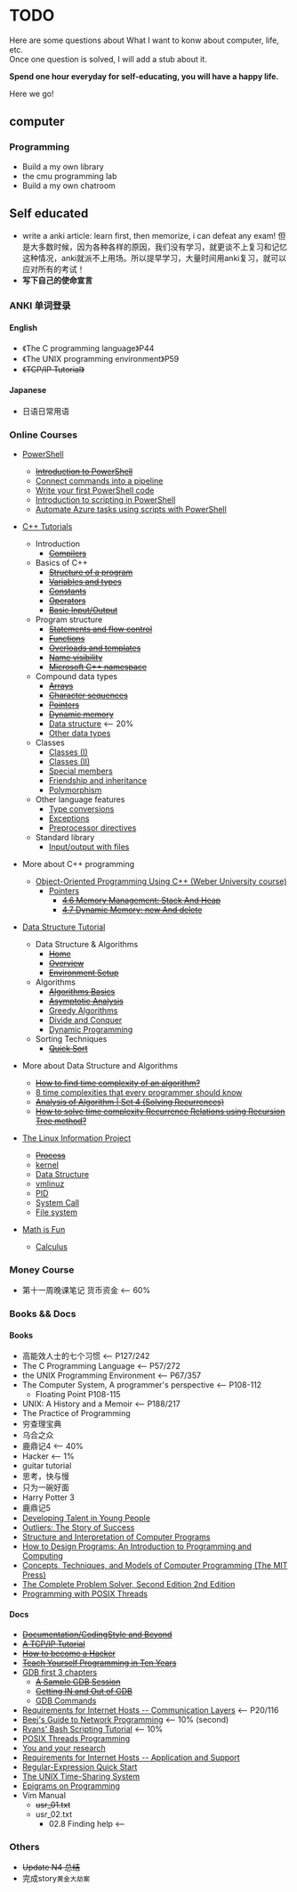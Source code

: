 # TODO

Here are some questions about What I want to konw about computer, life, etc.  
Once one question is solved, I will add a stub about it.  

**Spend one hour everyday for self-educating, you will have a happy life.**

Here we go!  

## computer

### Programming
- Build a my own library
- the cmu programming lab
- Build a my own chatroom


## Self educated
- write a anki article: learn first, then memorize, i can defeat any exam! 但是大多数时候，因为各种各样的原因，我们没有学习，就更谈不上复习和记忆
这种情况，anki就派不上用场。所以提早学习，大量时间用anki复习，就可以应对所有的考试！
- **写下自己的使命宣言**

### ANKI 单词登录
#### English
- 《The C programming language》P44
- 《The UNIX programming environment》P59
- ~~《TCP/IP Tutorial》~~

#### Japanese
- 日语日常用语

### Online Courses
- [PowerShell](https://docs.microsoft.com/en-us/learn/paths/powershell/)
    - ~~[Introduction to PowerShell](https://docs.microsoft.com/en-us/learn/modules/introduction-to-powershell/)~~
    - [Connect commands into a pipeline](https://docs.microsoft.com/en-us/learn/modules/connect-commands/)
    - [Write your first PowerShell code](https://docs.microsoft.com/en-us/learn/modules/powershell-write-first/)
    - [Introduction to scripting in PowerShell](https://docs.microsoft.com/en-us/learn/modules/script-with-powershell/)
    - [Automate Azure tasks using scripts with PowerShell](https://docs.microsoft.com/en-us/learn/modules/automate-azure-tasks-with-powershell/)

- [C++ Tutorials](https://www.cplusplus.com/doc/tutorial/)
    - Introduction
        - ~~[Compilers](https://www.cplusplus.com/doc/tutorial/introduction/)~~
    - Basics of C++
        - ~~[Structure of a program](https://www.cplusplus.com/doc/tutorial/program_structure/)~~
        - ~~[Variables and types](https://www.cplusplus.com/doc/tutorial/variables/)~~
        - ~~[Constants](https://www.cplusplus.com/doc/tutorial/constants/)~~
        - ~~[Operators](https://www.cplusplus.com/doc/tutorial/operators/)~~
        - ~~[Basic Input/Output](https://www.cplusplus.com/doc/tutorial/basic_io/)~~
    - Program structure
        - ~~[Statements and flow control](https://www.cplusplus.com/doc/tutorial/control/)~~
        - ~~[Functions](https://www.cplusplus.com/doc/tutorial/functions/)~~
        - ~~[Overloads and templates](https://www.cplusplus.com/doc/tutorial/functions2/)~~
        - ~~[Name visibility](https://www.cplusplus.com/doc/tutorial/namespaces/)~~
        - ~~[Microsoft C++ namespace](https://docs.microsoft.com/en-us/cpp/cpp/namespaces-cpp?view=msvc-160#:~:text=Namespaces%20%28C%2B%2B%29%201%20using%20directives.%20...%202%20Declaring,anonymous%20or%20unnamed%20namespaces.%20...%209%20See%20also)~~
    - Compound data types
        - ~~[Arrays](https://www.cplusplus.com/doc/tutorial/arrays/)~~
        - ~~[Character sequences](https://www.cplusplus.com/doc/tutorial/ntcs/)~~
        - ~~[Pointers](https://www.cplusplus.com/doc/tutorial/pointers/)~~
        - ~~[Dynamic memory](https://www.cplusplus.com/doc/tutorial/dynamic/)~~
        - [Data structure](https://www.cplusplus.com/doc/tutorial/structures/)  <-- 20%
        - [Other data types](https://www.cplusplus.com/doc/tutorial/other_data_types/)
    - Classes
        - [Classes (I)](https://www.cplusplus.com/doc/tutorial/classes/)
        - [Classes (II)](https://www.cplusplus.com/doc/tutorial/templates/)
        - [Special members](https://www.cplusplus.com/doc/tutorial/classes2/)
        - [Friendship and inheritance](https://www.cplusplus.com/doc/tutorial/inheritance/)
        - [Polymorphism](https://www.cplusplus.com/doc/tutorial/polymorphism/)
    - Other language features
        - [Type conversions](https://www.cplusplus.com/doc/tutorial/typecasting/)
        - [Exceptions](https://www.cplusplus.com/doc/tutorial/exceptions/)
        - [Preprocessor directives](https://www.cplusplus.com/doc/tutorial/preprocessor/)
    - Standard library
        - [Input/output with files](https://www.cplusplus.com/doc/tutorial/files/)


- More about C++ programming 
    - [Object-Oriented Programming Using C++ (Weber University course)](https://icarus.cs.weber.edu/~dab/cs1410/textbook/index.html)
        - [Pointers](https://icarus.cs.weber.edu/~dab/cs1410/textbook/pointers.html)
            - ~~[4.6 Memory Management: Stack And Heap](https://icarus.cs.weber.edu/~dab/cs1410/textbook/4.Pointers/memory.html)~~
            - ~~[4.7 Dynamic Memory: new And delete](https://icarus.cs.weber.edu/~dab/cs1410/textbook/4.Pointers/dynamic.html)~~


- [Data Structure Tutorial](https://www.tutorialspoint.com/data_structures_algorithms/index.htm)
    - Data Structure & Algorithms
        - ~~[Home](https://www.tutorialspoint.com/data_structures_algorithms/index.htm)~~
        - ~~[Overview](https://www.tutorialspoint.com/data_structures_algorithms/data_structure_overview.htm)~~
        - ~~[Environment Setup](https://www.tutorialspoint.com/data_structures_algorithms/data_structure_environment.htm)~~
    - Algorithms
        - ~~[Algorithms Basics](https://www.tutorialspoint.com/data_structures_algorithms/algorithms_basics.htm)~~
        - ~~[Asymptotic Analysis](https://www.tutorialspoint.com/data_structures_algorithms/asymptotic_analysis.htm)~~
        - [Greedy Algorithms](https://www.tutorialspoint.com/data_structures_algorithms/greedy_algorithms.htm)
        - [Divide and Conquer](https://www.tutorialspoint.com/data_structures_algorithms/divide_and_conquer.htm)
        - [Dynamic Programming](https://www.tutorialspoint.com/data_structures_algorithms/dynamic_programming.htm)
    - Sorting Techniques
        - ~~[Quick Sort](https://www.tutorialspoint.com/data_structures_algorithms/quick_sort_algorithm.htm)~~


- More about Data Structure and Algorithms
    - ~~[How to find time complexity of an algorithm?](https://adrianmejia.com/how-to-find-time-complexity-of-an-algorithm-code-big-o-notation/)~~
    - [8 time complexities that every programmer should know](https://adrianmejia.com/most-popular-algorithms-time-complexity-every-programmer-should-know-free-online-tutorial-course/)
    - ~~[Analysis of Algorithm | Set 4 (Solving Recurrences)](https://www.geeksforgeeks.org/analysis-algorithm-set-4-master-method-solving-recurrences/)~~
    - ~~[How to solve time complexity Recurrence Relations using Recursion Tree method?](https://www.geeksforgeeks.org/how-to-solve-time-complexity-recurrence-relations-using-recursion-tree-method/#:~:text=Steps%20to%20solve%20recurrence%20relation%20using%20recursion%20tree,all%20the%20levels%20in%20the%20recursive%20tree.%20)~~
 

- [The Linux Information Project](http://www.linfo.org/index.html)
    - ~~[Process](http://www.linfo.org/process.html)~~
    - [kernel](http://www.linfo.org/kernel.html)
    - [Data Structure](http://www.linfo.org/data_structure.html)
    - [vmlinuz ](http://www.linfo.org/vmlinuz.html)
    - [PID](http://www.linfo.org/pid.html)
    - [System Call](http://www.linfo.org/system_call.html)
    - [File system](http://www.linfo.org/filesystem.html)


- [Math is Fun](https://www.mathsisfun.com/index.htm)
    - [Calculus](https://www.mathsisfun.com/calculus/index.html)


### Money Course
- 第十一周晚课笔记 货币资金  <-- 60%

### Books && Docs

#### Books
- 高能效人士的七个习惯 <-- P127/242
- The C Programming Language <-- P57/272
- the UNIX Programming Environment  <-- P67/357
- The Computer System, A programmer's perspective  <-- P108-112
    - Floating Point P108-115
- UNIX: A History and a Memoir  <-- P188/217
- The Practice of Programming
- 穷查理宝典
- 乌合之众
- 鹿鼎记4 <-- 40%
- Hacker <-- 1%
- guitar tutorial
- 思考，快与慢
- 只为一碗好面
- Harry Potter 3
- 鹿鼎记5
- [Developing Talent in Young People](https://www.amazon.com/exec/obidos/ASIN/034531509X/)
- [Outliers: The Story of Success](https://www.amazon.com/Outliers-Story-Success-Malcolm-Gladwell/dp/0316017922)
- [Structure and Interpretation of Computer Programs](http://groups.csail.mit.edu/mac/classes/6.001/abelson-sussman-lectures/)
- [How to Design Programs: An Introduction to Programming and Computing](https://www.amazon.com/gp/product/0262062186)
- [Concepts, Techniques, and Models of Computer Programming (The MIT Press) ](https://www.amazon.com/gp/product/0262220695)
- [The Complete Problem Solver, Second Edition 2nd Edition](https://www.amazon.com/exec/obidos/ASIN/0805803092)
- [Programming with POSIX Threads](https://www.amazon.com/Programming-Threads-Addison-Wesley-Professional-Computing-ebook/dp/B006QTHCJ6)

#### Docs
- ~~[Documentation/CodingStyle and Beyond](http://www.kroah.com/linux/talks/ols_2002_kernel_codingstyle_paper/codingstyle.ps)~~
- ~~[A TCP/IP Tutorial](https://tools.ietf.org/html/rfc1180#:~:text=%20%20%201%20IntroductionThis%20tutorial%20contains%20only,Ethernet%20frame%20contains%20the%20destination%20address,...%20More)~~
- ~~[How to become a Hacker](http://www.catb.org/~esr/faqs/hacker-howto.html)~~
- ~~[Teach Yourself Programming in Ten Years](http://norvig.com/21-days.html)~~
- [GDB first 3 chapters](https://sourceware.org/gdb/current/onlinedocs/gdb/)
    - ~~[A Sample GDB Session](https://sourceware.org/gdb/current/onlinedocs/gdb/Sample-Session.html#Sample-Session)~~
    - ~~[Getting IN and Out of GDB](https://sourceware.org/gdb/current/onlinedocs/gdb/Invocation.html#Invocation)~~
    - [GDB Commands](https://sourceware.org/gdb/current/onlinedocs/gdb/Commands.html#Commands)
- [Requirements for Internet Hosts -- Communication Layers](https://tools.ietf.org/html/rfc1122)  <-- P20/116
- [Beej's Guide to Network Programming](http://www.beej.us/guide/bgnet/html/) <-- 10% (second)
- [Ryans' Bash Scripting Tutorial](https://ryanstutorials.net/bash-scripting-tutorial/) <-- 10%
- [POSIX Threads Programming](https://hpc-tutorials.llnl.gov/posix/)
- [You and your research](http://paulgraham.com/hamming.html)
- [Requirements for Internet Hosts -- Application and Support](https://tools.ietf.org/html/rfc1123)
- [Regular-Expression Quick Start](http://www.regular-expressions.info/quickstart.html)
- [The UNIX Time-Sharing System](http://www.scs.stanford.edu/nyu/04fa/sched/readings/unix.pdf)
- [Epigrams on Programming](http://pu.inf.uni-tuebingen.de/users/klaeren/epigrams.html)
- Vim Manual
    - ~~usr_01.txt~~
    - usr_02.txt
        - 02.8  Finding help  <-- 


### Others
- ~~Update N4 总结~~
- 完成story`黄金大劫案`
